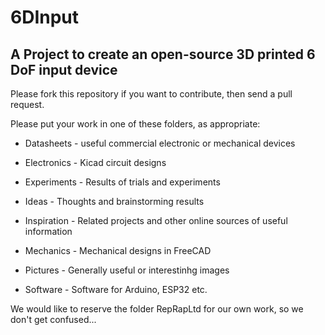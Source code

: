 # 6DInput

## A Project to create an open-source 3D printed 6 DoF input device

Please fork this repository if you want to contribute, then send a pull request.

Please put your work in one of these folders, as appropriate:

 - Datasheets - useful commercial electronic or mechanical devices

 - Electronics - Kicad circuit designs

 - Experiments - Results of trials and experiments

 - Ideas - Thoughts and brainstorming results

 - Inspiration - Related projects and other online sources of useful information

 - Mechanics - Mechanical designs in FreeCAD

 - Pictures - Generally useful or interestinhg images

 - Software - Software for Arduino, ESP32 etc.


We would like to reserve the folder RepRapLtd for our own work, so we don't get confused...




